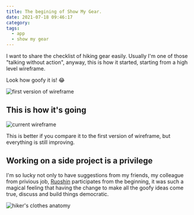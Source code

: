 ```yaml
---
title: The begining of Show My Gear.
date: 2021-07-18 09:46:17
category:
tags:
  - app
  - show my gear
---
```


I want to share the checklist of hiking gear easily.
Usually I'm one of those "talking without action", anyway, this is how it started,
starting from a high level wireframe.

Look how goofy it is! 😂

<img src="goofy-wireframe.png" alt="first version of wireframe" class="border">

## This is how it's going

<img src="show-my-gear.png" alt="current wireframe">

This is better if you compare it to the first version of wireframe, but everything is still improving.

## Working on a side project is a privilege
I'm so lucky not only to have suggestions from my friends, my colleague from privious job, <a href="http://ruoshin.wang" target="_blank">Ruoshin</a> participates from the beginning, it was such a magical feeling that having the change to make all the goofy ideas come true, discuss and build things democratic.

<img src="hiker.png" alt="hiker's clothes anatomy">
